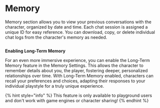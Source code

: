 # Memory

Memory section allows you to view your previous conversations with the character, organized by date and time. Each chat session is assigned a unique ID for easy reference. You can download, copy, or delete individual chat logs from the character's memory as needed.

<figure><img src="../../.gitbook/assets/Screenshot 2024-03-16 at 11.04.50 PM.png" alt=""><figcaption></figcaption></figure>

**Enabling Long-Term Memory**

For an even more immersive experience, you can enable the Long-Term Memory feature in the Memory Settings. This allows the character to remember details about you, the player, fostering deeper, personalized relationships over time. With Long-Term Memory enabled, characters can recall your preferences and choices, adapting their responses to your individual playstyle for a truly unique experience.

{% hint style="info" %}
This feature is only available to playground users and don't work with game engines or character sharing!
{% endhint %}

<figure><img src="../../.gitbook/assets/Screenshot 2024-03-16 at 11.09.22 PM.png" alt=""><figcaption></figcaption></figure>

